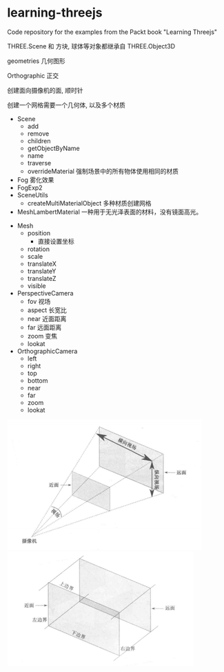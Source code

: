 learning-threejs
================

Code repository for the examples from the Packt book "Learning Threejs"

THREE.Scene 和 方块, 球体等对象都继承自 THREE.Object3D

geometries 几何图形

Orthographic 正交

创建面向摄像机的面, 顺时针

创建一个网格需要一个几何体, 以及多个材质

* Scene
  * add
  * remove
  * children
  * getObjectByName
  * name
  * traverse
  * overrideMaterial 强制场景中的所有物体使用相同的材质
* Fog 雾化效果
* FogExp2
* SceneUtils
  * createMultiMaterialObject 多种材质创建网格
* MeshLambertMaterial 一种用于无光泽表面的材料，没有镜面高光。
<!-- * WireframeHelper 线框帮助类 -->
* Mesh
  * position
    * 直接设置坐标
  * rotation
  * scale
  * translateX
  * translateY
  * translateZ
  * visible
* PerspectiveCamera
  * fov 视场
  * aspect 长宽比
  * near 近面距离
  * far 远面距离
  * zoom 变焦
  * lookat
* OrthographicCamera
  * left
  * right
  * top
  * bottom
  * near
  * far
  * zoom
  * lookat

![](README-imgs/20210308231843.png)
![](README-imgs/20210308232200.png)
